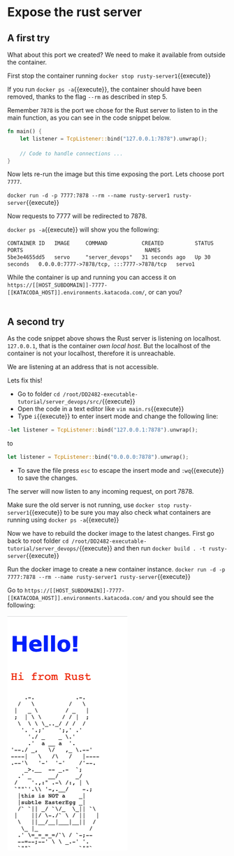 # Expose the rust server

## A first try

What about this port we created? We need to make it available from outside the container.

First stop the container running `docker stop rusty-server1`{{execute}}

If you run `docker ps -a`{{execute}}, the container should have been removed, thanks to the flag `--rm` as described in step 5.

Remember `7878` is the port we chose for the Rust server to listen to in the main function, as you can see in the code snippet below.

```rust 
fn main() {
    let listener = TcpListener::bind("127.0.0.1:7878").unwrap();

    // Code to handle connections ...
}
```

Now lets re-run the image but this time exposing the port. Lets choose port `7777`.

`docker run -d -p 7777:7878 --rm --name rusty-server1 rusty-server`{{execute}}

Now requests to 7777 will be redirected to 7878.

`docker ps -a`{{execute}} will show you the following:

```console
CONTAINER ID   IMAGE     COMMAND           CREATED          STATUS          PORTS                                       NAMES
5be3e4655dd5   servo     "server_devops"   31 seconds ago   Up 30 seconds   0.0.0.0:7777->7878/tcp, :::7777->7878/tcp   servo1
```


While the container is up and running you can access it on `https://[[HOST_SUBDOMAIN]]-7777-[[KATACODA_HOST]].environments.katacoda.com/`, or can you?
<br/><br/>


## A second try
As the code snippet above shows the Rust server is listening on localhost. `127.0.0.1`, that is the container *own local host*. But the localhost of the container is not your localhost, therefore it is unreachable.

We are listening at an address that is not accessible.

Lets fix this!
- Go to folder `cd /root/DD2482-executable-tutorial/server_devops/src/`{{execute}}
- Open the code in a text editor like `vim main.rs`{{execute}}
- Type `i`{{execute}} to enter insert mode and change the following line:

```rust
-let listener = TcpListener::bind("127.0.0.1:7878").unwrap();
```
to 
```rust
let listener = TcpListener::bind("0.0.0.0:7878").unwrap();
```
- To save the file press `esc` to escape the insert mode and `:wq`{{execute}} to save the changes.


The server will now listen to any incoming request, on port 7878.

Make sure the old server is not running, use `docker stop rusty-server1`{{execute}} to be sure you may also check what containers are running using `docker ps -a`{{execute}}

Now we have to rebuild the docker image to the latest changes.
First go back to root folder `cd /root/DD2482-executable-tutorial/server_devops/`{{execute}} and then run
`docker build . -t rusty-server`{{execute}}

Run the docker image to create a new container instance.
`docker run -d -p 7777:7878 --rm --name rusty-server1 rusty-server`{{execute}}


Go to `https://[[HOST_SUBDOMAIN]]-7777-[[KATACODA_HOST]].environments.katacoda.com/` and you should see the following:

![](./assets/easter_bunny.png)


